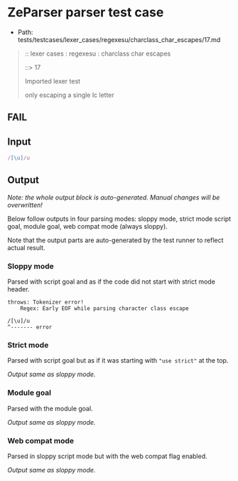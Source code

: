 # ZeParser parser test case

- Path: tests/testcases/lexer_cases/regexesu/charclass_char_escapes/17.md

> :: lexer cases : regexesu : charclass char escapes
>
> ::> 17
>
> Imported lexer test
>
> only escaping a single lc letter

## FAIL

## Input

`````js
/[\u]/u
`````

## Output

_Note: the whole output block is auto-generated. Manual changes will be overwritten!_

Below follow outputs in four parsing modes: sloppy mode, strict mode script goal, module goal, web compat mode (always sloppy).

Note that the output parts are auto-generated by the test runner to reflect actual result.

### Sloppy mode

Parsed with script goal and as if the code did not start with strict mode header.

`````
throws: Tokenizer error!
    Regex: Early EOF while parsing character class escape

/[\u]/u
^------- error
`````

### Strict mode

Parsed with script goal but as if it was starting with `"use strict"` at the top.

_Output same as sloppy mode._

### Module goal

Parsed with the module goal.

_Output same as sloppy mode._

### Web compat mode

Parsed in sloppy script mode but with the web compat flag enabled.

_Output same as sloppy mode._
